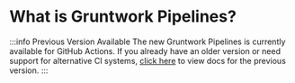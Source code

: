 # What is Gruntwork Pipelines?

:::info Previous Version Available
The new Gruntwork Pipelines is currently available for GitHub Actions. If you already have an older version or need support for alternative CI systems, [click here](../../pipelines-v1/overview/) to view docs for the previous version.
:::

<!-- Placeholder for future content for Pipelines v2 -->

